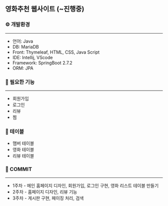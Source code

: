 ## 영화추천 웹사이트 (~진행중)

### ⚙️ 개발환경
***
* 언어: Java
* DB: MariaDB
* Front: Thymeleaf, HTML, CSS, Java Script
* IDE: Intellij, VScode
* Framework: SpringBoot 2.7.2
* ORM: JPA

### 📖 필요한 기능
***
- 회원가입
- 로그인
- 리뷰
- 찜

### 📁 테이블
- 맴버 테이블
- 영화 테이블 
- 리뷰 테이블

### 📌 COMMIT
***
- 1주차 - 메인 홈페이지 디자인, 회원가입, 로그인 구현, 영화 리스트 테이블 만들기
- 2주차 - 홈페이지 디자인, 리뷰 기능
- 3주차 - 게시판 구현, 페이징 처리, 검색 
